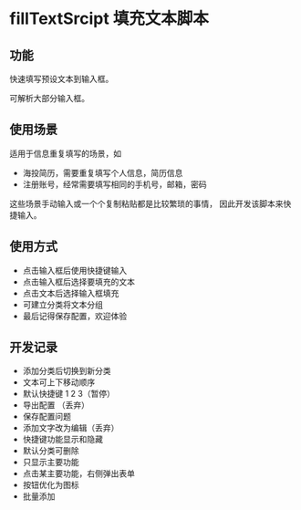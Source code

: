 # fillTextSrcipt 填充文本脚本

## 功能
快速填写预设文本到输入框。

可解析大部分输入框。

## 使用场景
适用于信息重复填写的场景，如
- 海投简历，需要重复填写个人信息，简历信息
- 注册账号，经常需要填写相同的手机号，邮箱，密码

这些场景手动输入或一个个复制粘贴都是比较繁琐的事情，
因此开发该脚本来快捷输入。

## 使用方式
- 点击输入框后使用快捷键输入
- 点击输入框后选择要填充的文本
- 点击文本后选择输入框填充
- 可建立分类将文本分组
- 最后记得保存配置，欢迎体验

## 开发记录

- 添加分类后切换到新分类
- 文本可上下移动顺序
- 默认快捷键 1 2 3（暂停）
- 导出配置 （丢弃）
- 保存配置问题 
- 添加文字改为编辑（丢弃）
- 快捷键功能显示和隐藏
- 默认分类可删除
- 只显示主要功能
- 点击某主要功能，右侧弹出表单
- 按钮优化为图标
- 批量添加